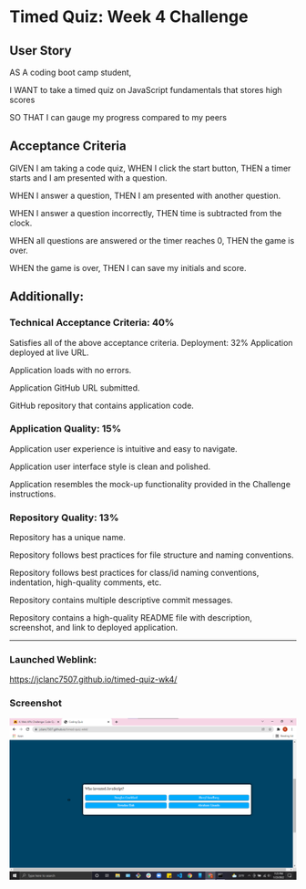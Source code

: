 # Timed Quiz: Week 4 Challenge

## User Story
AS A coding boot camp student,

I WANT to take a timed quiz on JavaScript fundamentals that stores high scores

SO THAT I can gauge my progress compared to my peers

## Acceptance Criteria 
GIVEN I am taking a code quiz,
WHEN I click the start button,
THEN a timer starts and I am presented with a question.

WHEN I answer a question,
THEN I am presented with another question.

WHEN I answer a question incorrectly,
THEN time is subtracted from the clock.

WHEN all questions are answered or the timer reaches 0,
THEN the game is over.

WHEN the game is over,
THEN I can save my initials and score.

## Additionally:

### Technical Acceptance Criteria: 40% 
Satisfies all of the above acceptance criteria.
Deployment: 32%
Application deployed at live URL.

Application loads with no errors.

Application GitHub URL submitted.

GitHub repository that contains application code.

### Application Quality: 15%
Application user experience is intuitive and easy to navigate.

Application user interface style is clean and polished.

Application resembles the mock-up functionality provided in the Challenge instructions.

### Repository Quality: 13%
Repository has a unique name.

Repository follows best practices for file structure and naming conventions.

Repository follows best practices for class/id naming conventions, indentation, high-quality comments, etc.

Repository contains multiple descriptive commit messages.

Repository contains a high-quality README file with description, screenshot, and link to deployed application.

--------------------------------------------

### Launched Weblink:
https://jclanc7507.github.io/timed-quiz-wk4/

### Screenshot
![Screenshot of final product.](./assets/images/Screenshot.png)